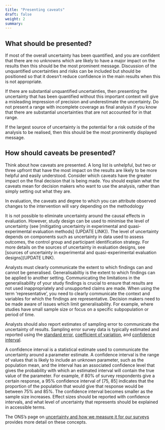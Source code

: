 ```yaml
---
title: "Presenting caveats"
draft: false
weight: 2
summary: 
---
```


## What should be presented?

If most of the overall uncertainty has been quantified, and you are confident that there are no unknowns which are likely to have a major impact on the results then this should be the most prominent message. Discussion of the unquantified uncertainties and risks can be included but should be positioned so that it doesn’t reduce confidence in the main results when this is not appropriate.

If there are substantial unquantified uncertainties, then presenting the uncertainty that has been quantified without this important context will give a misleading impression of precision and underestimate the uncertainty. Do not present a range with incomplete coverage as final analysis if you know that there are substantial uncertainties that are not accounted for in that range.

If the largest source of uncertainty is the potential for a risk outside of the analysis to be realised, then this should be the most prominently displayed message.

## How should caveats be presented? 

Think about how caveats are presented. A long list is unhelpful, but two or three upfront that have the most impact on the results are likely to be more helpful and easily understood. Consider which caveats have the greater impact on the final decision that is being made. You should explain what the caveats mean for decision makers who want to use the analysis, rather than simply setting out what they are.

In evaluation, the caveats and degree to which you can attribute observed changes to the intervention will vary depending on the methodology 

It is not possible to eliminate uncertainty around the causal effects in evaluation. However, study design can be used to minimise the level of uncertainty (see [mitigating uncertainty in experimental and quasi-experimental evaluation methods] (UPDATE LINK)). The level of uncertainty depends on components such as uncertainty in data used to assess outcomes, the control group and participant identification strategy. For more details on the sources of uncertainty in evaluation designs, see [sources of uncertainty in experimental and quasi-experimental evaluation designs](UPDATE LINK).

Analysts must clearly communicate the extent to which findings can and cannot be generalised. Generalisabiltiy is the extent to which findings can be applied to another setting. Communicating the limitations in the generalisability of your study findings is crucial to ensure that results are not used inappropriately and unsupported claims are made. When using the term ‘representative’, you need to clearly communicate the context and variables for which the findings are representative. Decision makers need to be made aware of issues which limit generalisability. For example, where studies have small sample size or focus on a specific subpopulation or period of time. 

Analysts should also report estimates of sampling error to communicate the uncertainty of results.
Sampling error survey data is typically estimated and reported using the [standard error](https://www.ons.gov.uk/methodology/methodologytopicsandstatisticalconcepts/uncertaintyandhowwemeasureit#standard-error), [coefficient of variation](https://www.ons.gov.uk/methodology/methodologytopicsandstatisticalconcepts/uncertaintyandhowwemeasureit#coefficient-of-variation), and [confidence interval](https://www.ons.gov.uk/methodology/methodologytopicsandstatisticalconcepts/uncertaintyandhowwemeasureit#confidence-interval).

A confidence interval is a statistical estimate used to communicate the uncertainty around a parameter estimate. A confidence interval is the range of values that is likely to include an unknown parameter, such as the population mean, and the interval has an associated confidence level that gives the probability with which an estimated interval will contain the true value of the parameter. For example, if 80% of survey respondents give a certain response, a 95% confidence interval of [75, 85] indicates that the proportion of the population that would give that response would be between 75% and 85%. The confidence interval becomes smaller as the sample size increases. Effect sizes should be reported with confidence intervals, and what level of uncertainty that represents should be explained in accessible terms. 

The ONS’s page on [uncertainty and how we measure it for our surveys](https://www.ons.gov.uk/methodology/methodologytopicsandstatisticalconcepts/uncertaintyandhowwemeasureit) provides more detail on these concepts.
 
